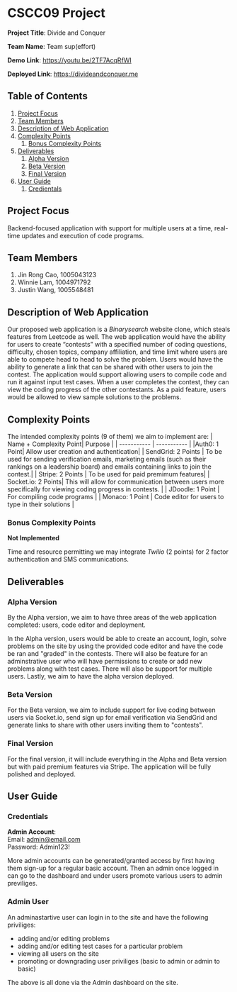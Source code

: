 # CSCC09 Project

**Project Title**: Divide and Conquer

**Team Name**: Team sup(effort)

**Demo Link**: https://youtu.be/2TF7AcqRfWI

**Deployed Link**: https://divideandconquer.me

## Table of Contents

1. [Project Focus](#project-focus)
2. [Team Members](#team-members)
3. [Description of Web Application](#description-of-web-application)
4. [Complexity Points](#complexity-points)
   1. [Bonus Complexity Points](#bonus-complexity-points)
5. [Deliverables](#deliverables)
   1. [Alpha Version](#alpha-version)
   2. [Beta Version](#beta-version)
   3. [Final Version](#final-version)
6. [User Guide](#user-guide)
   1. [Credientals](#credentials)

## Project Focus

Backend-focused application with support for multiple users at a time, real-time updates and execution of code programs.

## Team Members

1. Jin Rong Cao, 1005043123
2. Winnie Lam, 1004971792
3. Justin Wang, 1005548481

## Description of Web Application

Our proposed web application is a _Binarysearch_ website clone, which steals features from Leetcode as well. The web application would have the ability for users to create “contests” with a specified number of coding questions, difficulty, chosen topics, company affiliation, and time limit where users are able to compete head to head to solve the problem. Users would have the ability to generate a link that can be shared with other users to join the contest. The application would support allowing users to compile code and run it against input test cases. When a user completes the contest, they can view the coding progress of the other contestants. As a paid feature, users would be allowed to view sample solutions to the problems.

## Complexity Points

The intended complexity points (9 of them) we aim to implement are:
| Name + Complexity Point| Purpose |
| ----------- | ----------- |
|Auth0: 1 Point| Allow user creation and authentication|
| SendGrid: 2 Points | To be used for sending verification emails, marketing emails (such as their rankings on a leadership board) and emails containing links to join the contest.|
| Stripe: 2 Points | To be used for paid premimum features|
| Socket.io: 2 Points| This will allow for communication between users more specifically for viewing coding progress in contests. |
| JDoodle: 1 Point | For compiling code programs |
| Monaco: 1 Point | Code editor for users to type in their solutions |

### Bonus Complexity Points

**Not Implemented**

Time and resource permitting we may integrate _Twilio_ (2 points) for 2 factor authentication and SMS communications.

## Deliverables

### Alpha Version

By the Alpha version, we aim to have three areas of the web application completed: users, code editor and deployment.

In the Alpha version, users would be able to create an account, login, solve problems on the site by using the provided code editor and have the code be ran and "graded" in the contests. There will also be feature for an adminstrative user who will have permissions to create or add new problems along with test cases. There will also be support for multiple users. Lastly, we aim to have the alpha version deployed.

### Beta Version

For the Beta version, we aim to include support for live coding between users via Socket.io,
send sign up for email verification via SendGrid and generate links to share with other users inviting them to "contests".

### Final Version

For the final version, it will include everything in the Alpha and Beta version but with paid premium features via Stripe. The application will be fully polished and deployed.

## User Guide

### Credentials

**Admin Account**:  
Email: admin@email.com  
Password: Admin123!

More admin accounts can be generated/granted access by first having them sign-up for a regular basic account. Then an admin once logged in can go to the dashboard and under users promote various users to admin previliges.

### Admin User

An adminastartive user can login in to the site and have the following priviliges:

- adding and/or editing problems
- adding and/or editing test cases for a particular problem
- viewing all users on the site
- promoting or downgrading user priviliges (basic to admin or admin to basic)

The above is all done via the Admin dashboard on the site.
